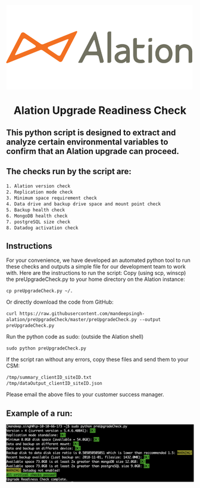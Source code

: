 
<img src="logo-alation.png" width="500"  align="center"/>

# <p style="text-align: center;">Alation Upgrade Readiness Check</p>

## This python script is designed to extract and analyze certain environmental variables to confirm that an Alation upgrade can proceed.

## The checks run by the script are:

    1. Alation version check
    2. Replication mode check
    3. Minimum space requirement check
    4. Data drive and backup drive space and mount point check
    5. Backup health check
    6. MongoDB health check
    7. postgreSQL size check
    8. Datadog activation check


## Instructions

For your convenience, we have developed an automated python tool to run these checks and outputs a simple file for our development team to work with. Here are the instructions to run the script:
Copy (using scp, winscp) the preUpgradeCheck.py to your home directory on the Alation instance:

    cp preUpgradeCheck.py ~/.
Or directly download the code from GitHub:

    curl https://raw.githubusercontent.com/mandeepsingh-alation/preUpgradeCheck/master/preUpgradeCheck.py --output preUpgradeCheck.py
Run the python code as sudo: (outside the Alation shell)

    sudo python preUpgradeCheck.py 
If the script ran without any errors, copy these files and send them to your CSM:

    /tmp/summary_clientID_siteID.txt
    /tmp/dataOutput_clientID_siteID.json
Please email the above files to your customer success manager.

## Example of a run:

<img src="example.png" width="800"  align="center"/>


